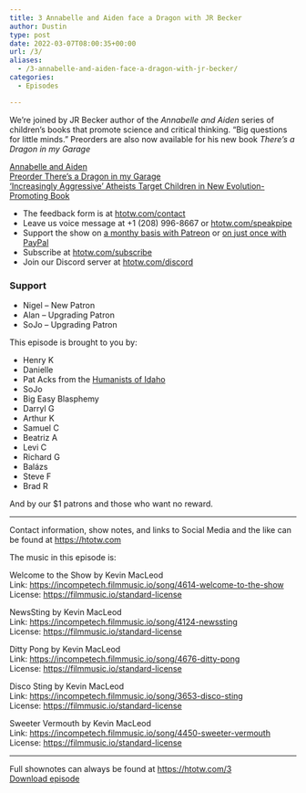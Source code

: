 ```yaml
---
title: 3 Annabelle and Aiden face a Dragon with JR Becker
author: Dustin
type: post
date: 2022-03-07T08:00:35+00:00
url: /3/
aliases:
  - /3-annabelle-and-aiden-face-a-dragon-with-jr-becker/
categories:
  - Episodes

---
```

<div id="buzzsprout-player-10552663"></div><script src="https://www.buzzsprout.com/1983601/10552663-3-annabelle-and-aiden-face-a-dragon-with-jr-becker.js?container_id=buzzsprout-player-10552663&player=small" type="text/javascript" charset="utf-8"></script>
  
We’re joined by JR Becker author of the _Annabelle and Aiden_ series of children’s books that promote science and critical thinking. “Big questions for little minds.” Preorders are also now available for his new book _There’s a Dragon in my Garage_

[Annabelle and Aiden][1]  
[Preorder There’s a Dragon in my Garage][2]  
[‘Increasingly Aggressive’ Atheists Target Children in New Evolution-Promoting Book][3]

<!--more-->

  * The feedback form is at [htotw.com/contact][4]
  * Leave us voice message at +1 (208) 996-8667 or [htotw.com/speakpipe][5]
  * Support the show on [a monthy basis with Patreon][6] or [on just once with PayPal][7]
  * Subscribe at [htotw.com/subscribe][8]
  * Join our Discord server at [htotw.com/discord][9]

### Support

  * Nigel &#8211; New Patron
  * Alan &#8211; Upgrading Patron
  * SoJo &#8211; Upgrading Patron

This episode is brought to you by:

  * Henry K
  * Danielle
  * Pat Acks from the [Humanists of Idaho][10]
  * SoJo
  * Big Easy Blasphemy
  * Darryl G
  * Arthur K
  * Samuel C
  * Beatriz A
  * Levi C
  * Richard G
  * Balázs
  * Steve F
  * Brad R

And by our $1 patrons and those who want no reward.

* * *

Contact information, show notes, and links to Social Media and the like can be found at <https://htotw.com>

The music in this episode is:

Welcome to the Show by Kevin MacLeod  
Link: https://incompetech.filmmusic.io/song/4614-welcome-to-the-show  
License: https://filmmusic.io/standard-license

NewsSting by Kevin MacLeod  
Link: https://incompetech.filmmusic.io/song/4124-newssting  
License: https://filmmusic.io/standard-license

Ditty Pong by Kevin MacLeod  
Link: https://incompetech.filmmusic.io/song/4676-ditty-pong  
License: https://filmmusic.io/standard-license

Disco Sting by Kevin MacLeod  
Link: https://incompetech.filmmusic.io/song/3653-disco-sting  
License: https://filmmusic.io/standard-license

Sweeter Vermouth by Kevin MacLeod  
Link: https://incompetech.filmmusic.io/song/4450-sweeter-vermouth  
License: https://filmmusic.io/standard-license

* * *

Full shownotes can always be found at <https://htotw.com/3>  
[Download episode][11]

 [1]: https://annabelleandaiden.com/
 [2]: https://www.kickstarter.com/projects/jrbecker/2067275149?ref=4f6hrh&token=14f55f5e
 [3]: https://christiannews.net/2016/09/05/increasingly-aggressive-atheists-target-children-in-new-evolution-promoting-book/
 [4]: https://htotw.com/contact
 [5]: https://htotw.com/speakpike
 [6]: https://htotw.com/patreon
 [7]: https://htotw.com/paypal
 [8]: https://htotw.com/subscribe
 [9]: https://htotw.com/discord
 [10]: https://www.humanistsofidaho.org/
 [11]: https://www.buzzsprout.com/1983601/10552663-3-annabelle-and-aiden-face-a-dragon-with-jr-becker.mp3?download=true